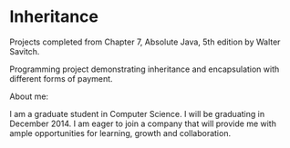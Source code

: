 Inheritance
===========

Projects completed from Chapter 7, Absolute Java, 5th edition by Walter Savitch.

Programming project demonstrating inheritance and encapsulation with different forms of payment.



About me:

I am a graduate student in Computer Science. I will be graduating in December 2014. I am eager to join a company that will provide me with ample
opportunities for learning, growth and collaboration. 

